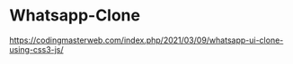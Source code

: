 # Whatsapp-Clone

https://codingmasterweb.com/index.php/2021/03/09/whatsapp-ui-clone-using-css3-js/
